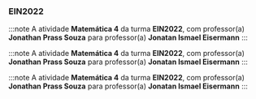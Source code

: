 ### EIN2022


:::note
A atividade **Matemática 4** da turma **EIN2022**, com professor(a) **Jonathan Prass Souza** para professor(a) **Jonatan Ismael Eisermann**
:::
        


:::note
A atividade **Matemática 4** da turma **EIN2022**, com professor(a) **Jonathan Prass Souza** para professor(a) **Jonatan Ismael Eisermann**
:::
        


:::note
A atividade **Matemática 4** da turma **EIN2022**, com professor(a) **Jonathan Prass Souza** para professor(a) **Jonatan Ismael Eisermann**
:::
        

